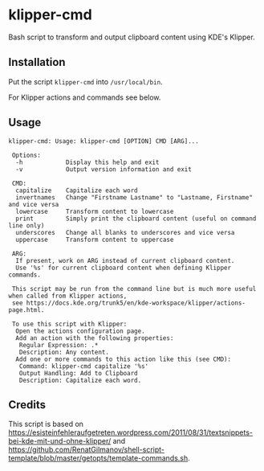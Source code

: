 # klipper-cmd

Bash script to transform and output clipboard content using KDE's Klipper.

## Installation

Put the script `klipper-cmd` into `/usr/local/bin`.

For Klipper actions and commands see below.

## Usage

```
klipper-cmd: Usage: klipper-cmd [OPTION] CMD [ARG]...

 Options:
  -h            Display this help and exit
  -v            Output version information and exit
 
 CMD:
  capitalize    Capitalize each word
  invertnames   Change "Firstname Lastname" to "Lastname, Firstname" and vice versa
  lowercase     Transform content to lowercase
  print         Simply print the clipboard content (useful on command line only)
  underscores   Change all blanks to underscores and vice versa
  uppercase     Transform content to uppercase
  
 ARG:
  If present, work on ARG instead of current clipboard content.
  Use '%s' for current clipboard content when defining Klipper commands.

 This script may be run from the command line but is much more useful when called from Klipper actions, 
 see https://docs.kde.org/trunk5/en/kde-workspace/klipper/actions-page.html.
 
 To use this script with Klipper:
  Open the actions configuration page.
  Add an action with the following properties:
   Regular Expression: .*
   Description: Any content.
  Add one or more commands to this action like this (see CMD):
   Command: klipper-cmd capitalize '%s' 
   Output Handling: Add to Clipboard
   Description: Capitalize each word.
```

## Credits

This script is based on https://esisteinfehleraufgetreten.wordpress.com/2011/08/31/textsnippets-bei-kde-mit-und-ohne-klipper/
and https://github.com/RenatGilmanov/shell-script-template/blob/master/getopts/template-commands.sh.
